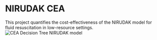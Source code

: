 # NIRUDAK CEA

This project quantifies the cost-effectiveness of the NIRUDAK model for fluid resuscitation in low-resource settings. 
![CEA Decision Tree NIRUDAK model](https://github.com/lokhandle/NIRUDAK-CEA/assets/82421049/58148a4d-c032-4d16-82da-7f0369ea8b28)
